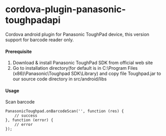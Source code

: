 # cordova-plugin-panasonic-toughpadapi

Cordova android plugin for Panasonic ToughPad device, this version support for barcode reader only.

#### Prerequisite
1. Download & install Panasonic ToughPad SDK from official web site
2. Go to installation directory(for default is in C:\Program Files (x86)\Panasonic\Toughpad SDK\Library) and copy file Toughpad.jar to our source code directory in src/android/libs

#### Usage
Scan barcode
```
PanasonicToughpad.onBarcodeScan('', function (res) {
    // success
}, function (error) {
    // error
});
```
